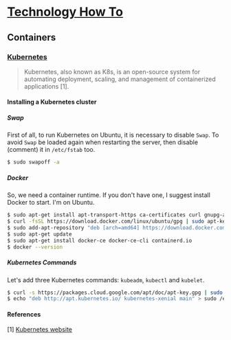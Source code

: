 # [Technology How To](/readme.md)

## Containers

### [Kubernetes](/kubernetes.md)

> Kubernetes, also known as K8s, is an open-source system for automating deployment, scaling, and management of containerized applications [1].

#### Installing a Kubernetes cluster

##### Swap

First of all, to run Kubernetes on Ubuntu, it is necessary to disable `Swap`.
To avoid `Swap` be loaded again when restarting the server, then disable (comment) it in `/etc/fstab` too.

```sh
$ sudo swapoff -a
```

##### Docker

So, we need a container runtime.
If you don't have one, I suggest install Docker to start.
I'm on Ubuntu.

```sh
$ sudo apt-get install apt-transport-https ca-certificates curl gnupg-agent software-properties-common
$ curl -fsSL https://download.docker.com/linux/ubuntu/gpg | sudo apt-key add -
$ sudo add-apt-repository "deb [arch=amd64] https://download.docker.com/linux/ubuntu $(lsb_release -cs) stable"
$ sudo apt-get update
$ sudo apt-get install docker-ce docker-ce-cli containerd.io
$ docker --version
```

##### Kubernetes Commands

Let's add three Kubernetes commands: `kubeadm`, `kubectl` and `kubelet`.

```sh
$ curl -s https://packages.cloud.google.com/apt/doc/apt-key.gpg | sudo apt-key add -
$ echo "deb http://apt.kubernetes.io/ kubernetes-xenial main" > sudo /etc/apt/sources.list.d/kubernetes.list
```

#### References

[1] [Kubernetes website](https://kubernetes.io/)
